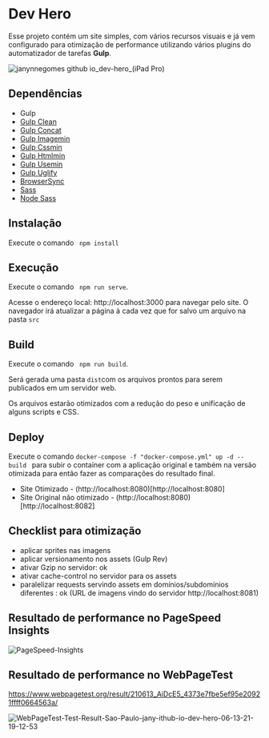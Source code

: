 # Dev Hero

Esse projeto contém um site simples, com vários recursos visuais e já vem configurado para otimização de performance utilizando vários plugins do automatizador de tarefas **Gulp**.

![janynnegomes github io_dev-hero_(iPad Pro)](https://user-images.githubusercontent.com/810723/121822903-18413300-cc78-11eb-9f17-ebab1afe55af.png)

## Dependências

* Gulp 
* [Gulp Clean](https://www.npmjs.com/package/gulp-clean)
* [Gulp Concat](https://www.npmjs.com/package/gulp-concat)
* [Gulp Imagemin](https://www.npmjs.com/package/gulp-imagemin)
* [Gulp Cssmin](https://www.npmjs.com/package/gulp-cssmin)
* [Gulp Htmlmin](https://www.npmjs.com/package/gulp-htmlmin)
* [Gulp Usemin](https://www.npmjs.com/package/gulp-usemin)
* [Gulp Uglify](https://www.npmjs.com/package/gulp-uglify)
* [BrowserSync](https://www.npmjs.com/package/browser-sync)
* [Sass](https://www.npmjs.com/package/sass)
* [Node Sass](https://www.npmjs.com/package/node-sass)

## Instalação
Execute o comando ``` npm install```

## Execução
Execute o comando ``` npm run serve```.

Acesse o endereço local: http://localhost:3000 para navegar pelo site. O navegador irá atualizar a página à cada vez que for salvo um arquivo na pasta ``` src ```

## Build

Execute o comando ``` npm run build```.

Será gerada uma pasta  ``` dist ```com os arquivos prontos para serem publicados em um servidor web.

Os arquivos estarão otimizados com a redução do peso e unificação de alguns scripts e CSS.

## Deploy

Execute o comando ``` docker-compose -f "docker-compose.yml" up -d --build  ``` para subir o container com a aplicação original e também na versão otimizada para então fazer as comparações do resultado final.

* Site Otimizado - (http://localhost:8080)[http://localhost:8080]
* Site Original não otimizado - (http://localhost:8080)[http://localhost:8082]

## Checklist para otimização
- aplicar sprites nas imagens
- aplicar versionamento nos assets (Gulp Rev)
- ativar Gzip no servidor: ok
- ativar cache-control no servidor para os assets
- paralelizar requests servindo assets em domínios/subdomínios diferentes : ok (URL de imagens vindo do servidor http://localhost:8081)

## Resultado de performance no PageSpeed Insights

![PageSpeed-Insights](https://user-images.githubusercontent.com/810723/121823169-ca2d2f00-cc79-11eb-8918-0da6b1177b0e.png)


## Resultado de performance no WebPageTest
https://www.webpagetest.org/result/210613_AiDcE5_4373e7fbe5ef95e20921ffff0664563a/ 

![WebPageTest-Test-Result-Sao-Paulo-jany-ithub-io-dev-hero-06-13-21-19-12-53](https://user-images.githubusercontent.com/810723/121823510-ff3a8100-cc7b-11eb-84ef-f8db9a68e7f3.png)

